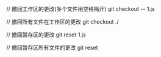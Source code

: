 // 撤回工作区的更改(多个文件用空格隔开)
git checkout -- 1.js

// 撤回所有文件在工作区的更改
git checkout ./

// 撤回暂存区的更改
git reset 1.js

// 撤回暂存区所有文件的更改
git reset